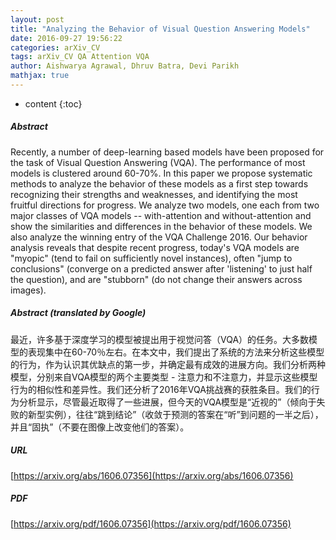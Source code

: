 ```yaml
---
layout: post
title: "Analyzing the Behavior of Visual Question Answering Models"
date: 2016-09-27 19:56:22
categories: arXiv_CV
tags: arXiv_CV QA Attention VQA
author: Aishwarya Agrawal, Dhruv Batra, Devi Parikh
mathjax: true
---
```


* content
{:toc}

##### Abstract
Recently, a number of deep-learning based models have been proposed for the task of Visual Question Answering (VQA). The performance of most models is clustered around 60-70%. In this paper we propose systematic methods to analyze the behavior of these models as a first step towards recognizing their strengths and weaknesses, and identifying the most fruitful directions for progress. We analyze two models, one each from two major classes of VQA models -- with-attention and without-attention and show the similarities and differences in the behavior of these models. We also analyze the winning entry of the VQA Challenge 2016. Our behavior analysis reveals that despite recent progress, today's VQA models are "myopic" (tend to fail on sufficiently novel instances), often "jump to conclusions" (converge on a predicted answer after 'listening' to just half the question), and are "stubborn" (do not change their answers across images).

##### Abstract (translated by Google)
最近，许多基于深度学习的模型被提出用于视觉问答（VQA）的任务。大多数模型的表现集中在60-70％左右。在本文中，我们提出了系统的方法来分析这些模型的行为，作为认识其优缺点的第一步，并确定最有成效的进展方向。我们分析两种模型，分别来自VQA模型的两个主要类型 - 注意力和不注意力，并显示这些模型行为的相似性和差异性。我们还分析了2016年VQA挑战赛的获胜条目。我们的行为分析显示，尽管最近取得了一些进展，但今天的VQA模型是“近视的”（倾向于失败的新型实例），往往“跳到结论”（收敛于预测的答案在“听”到问题的一半之后），并且“固执”（不要在图像上改变他们的答案）。

##### URL
[https://arxiv.org/abs/1606.07356](https://arxiv.org/abs/1606.07356)

##### PDF
[https://arxiv.org/pdf/1606.07356](https://arxiv.org/pdf/1606.07356)


